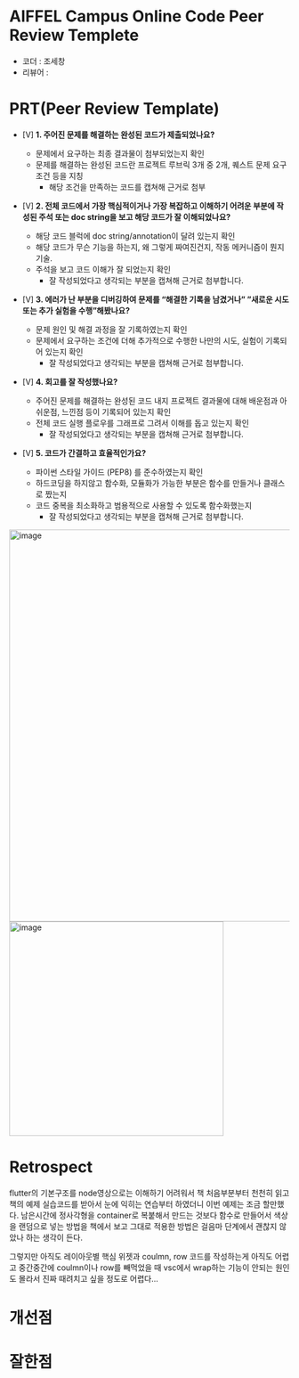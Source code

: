 # AIFFEL Campus Online Code Peer Review Templete
- 코더 : 조세창
- 리뷰어 : 


# PRT(Peer Review Template)
- [V]  **1. 주어진 문제를 해결하는 완성된 코드가 제출되었나요?**
    - 문제에서 요구하는 최종 결과물이 첨부되었는지 확인
    - 문제를 해결하는 완성된 코드란 프로젝트 루브릭 3개 중 2개, 
    퀘스트 문제 요구조건 등을 지칭
        - 해당 조건을 만족하는 코드를 캡쳐해 근거로 첨부
    
- [V]  **2. 전체 코드에서 가장 핵심적이거나 가장 복잡하고 이해하기 어려운 부분에 작성된 
주석 또는 doc string을 보고 해당 코드가 잘 이해되었나요?**
    - 해당 코드 블럭에 doc string/annotation이 달려 있는지 확인
    - 해당 코드가 무슨 기능을 하는지, 왜 그렇게 짜여진건지, 작동 메커니즘이 뭔지 기술.
    - 주석을 보고 코드 이해가 잘 되었는지 확인
        - 잘 작성되었다고 생각되는 부분을 캡쳐해 근거로 첨부합니다.
        
- [V]  **3. 에러가 난 부분을 디버깅하여 문제를 “해결한 기록을 남겼거나” 
”새로운 시도 또는 추가 실험을 수행”해봤나요?**
    - 문제 원인 및 해결 과정을 잘 기록하였는지 확인
    - 문제에서 요구하는 조건에 더해 추가적으로 수행한 나만의 시도, 
    실험이 기록되어 있는지 확인
        - 잘 작성되었다고 생각되는 부분을 캡쳐해 근거로 첨부합니다.
        
- [V]  **4. 회고를 잘 작성했나요?**
    - 주어진 문제를 해결하는 완성된 코드 내지 프로젝트 결과물에 대해
    배운점과 아쉬운점, 느낀점 등이 기록되어 있는지 확인
    - 전체 코드 실행 플로우를 그래프로 그려서 이해를 돕고 있는지 확인
        - 잘 작성되었다고 생각되는 부분을 캡쳐해 근거로 첨부합니다.
        
- [V]  **5. 코드가 간결하고 효율적인가요?**
    - 파이썬 스타일 가이드 (PEP8) 를 준수하였는지 확인
    - 하드코딩을 하지않고 함수화, 모듈화가 가능한 부분은 함수를 만들거나 클래스로 짰는지
    - 코드 중복을 최소화하고 범용적으로 사용할 수 있도록 함수화했는지
        - 잘 작성되었다고 생각되는 부분을 캡쳐해 근거로 첨부합니다.

<img width="704" alt="image" src="https://github.com/dlclxkzk87/AIFFEL_Quest/assets/81279307/7d4573e0-8deb-48b0-98ff-378cec0c257f">   

<img width="385" alt="image" src="https://github.com/dlclxkzk87/AIFFEL_Quest/assets/81279307/e3359081-0f73-4aa2-aed1-eec03a1c6953">



# Retrospect
  
  flutter의 기본구조를 node영상으로는 이해하기 어려워서 책 처음부분부터 천천히 읽고
  책의 예제 실습코드를 받아서 눈에 익히는 연습부터 하였더니 이번 예제는 조금 할만했다.
  남은시간에 정사각형을 container로 복붙해서 만드는 것보다 함수로 만들어서 색상을 랜덤으로
  넣는 방법을 책에서 보고 그대로 적용한 방법은 걸음마 단계에서 괜찮지 않았나 하는 생각이 든다.   
   
  그렇지만 아직도 레이아웃별 핵심 위젯과 coulmn, row 코드를 작성하는게 아직도 어렵고
  중간중간에 coulmn이나 row를 빼먹었을 때 vsc에서 wrap하는 기능이 안되는 원인도 몰라서
  진짜 때려치고 싶을 정도로 어렵다...


# 개선점


# 잘한점
